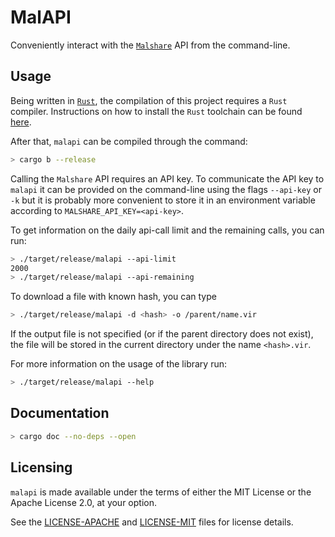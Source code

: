 # MalAPI

Conveniently interact with the [`Malshare`](https://malshare.com) API from the command-line.

## Usage

Being written in [`Rust`](https://www.rust-lang.org/), the compilation of this project requires a `Rust` compiler.
Instructions on how to install the `Rust` toolchain can be found [here](https://www.rust-lang.org/tools/install).

After that, `malapi` can be compiled through the command:

```sh
> cargo b --release
```

Calling the `Malshare` API requires an API key. To communicate the API key to `malapi` it can be provided on the 
command-line using the flags `--api-key` or `-k` but it is probably more convenient to store it in an environment 
variable according to `MALSHARE_API_KEY=<api-key>`.

To get information on the daily api-call limit and the remaining calls, you can run:

```sh
> ./target/release/malapi --api-limit
2000
> ./target/release/malapi --api-remaining
```

To download a file with known hash, you can type 

```sh
> ./target/release/malapi -d <hash> -o /parent/name.vir
```

If the output file is not specified (or if the parent directory does not exist), the file will be stored in the current directory under the name
`<hash>.vir`.

For more information on the usage of the library run:

```sh
> ./target/release/malapi --help
```

## Documentation

```sh
> cargo doc --no-deps --open
```

## Licensing

`malapi` is made available under the terms of either the MIT License or the Apache License 2.0, at your option.

See the [LICENSE-APACHE](LICENSE-APACHE) and [LICENSE-MIT](LICENSE-MIT) files for license details.

